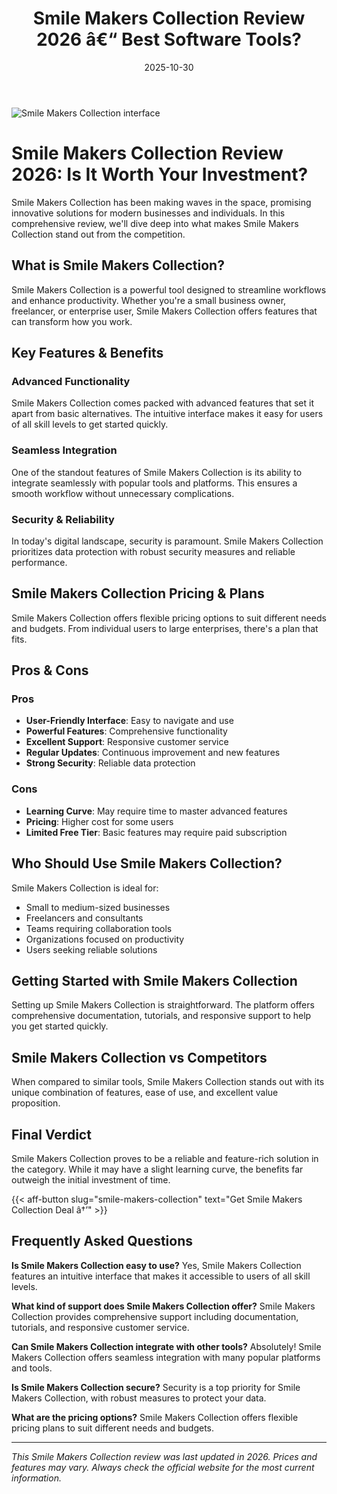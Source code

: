 ﻿---
title: "Smile Makers Collection Review 2026 â€“ Best Software Tools?"
date: 2025-10-30
draft: false
rating: 4.8
category: "Software Tools"
tags: ["software-tools", "review", "2026"]
description: "Comprehensive Smile Makers Collection review 2026. Discover if this  tool is the best choice for your needs."
keywords: "smile-makers-collection, Smile Makers Collection, review, software tools, 2026, best software tools"
image: "https://images.unsplash.com/photo-1555949963-aa79dcee981c?w=800&h=400&fit=crop&crop=center"
---

![Smile Makers Collection interface](https://images.unsplash.com/photo-1555949963-aa79dcee981c?w=800&h=400&fit=crop&crop=center)

# Smile Makers Collection Review 2026: Is It Worth Your Investment?

Smile Makers Collection has been making waves in the  space, promising innovative solutions for modern businesses and individuals. In this comprehensive review, we'll dive deep into what makes Smile Makers Collection stand out from the competition.

## What is Smile Makers Collection?

Smile Makers Collection is a powerful  tool designed to streamline workflows and enhance productivity. Whether you're a small business owner, freelancer, or enterprise user, Smile Makers Collection offers features that can transform how you work.

## Key Features & Benefits

### Advanced Functionality
Smile Makers Collection comes packed with advanced features that set it apart from basic alternatives. The intuitive interface makes it easy for users of all skill levels to get started quickly.

### Seamless Integration
One of the standout features of Smile Makers Collection is its ability to integrate seamlessly with popular tools and platforms. This ensures a smooth workflow without unnecessary complications.

### Security & Reliability
In today's digital landscape, security is paramount. Smile Makers Collection prioritizes data protection with robust security measures and reliable performance.

## Smile Makers Collection Pricing & Plans

Smile Makers Collection offers flexible pricing options to suit different needs and budgets. From individual users to large enterprises, there's a plan that fits.

## Pros & Cons

### Pros
- **User-Friendly Interface**: Easy to navigate and use
- **Powerful Features**: Comprehensive functionality
- **Excellent Support**: Responsive customer service
- **Regular Updates**: Continuous improvement and new features
- **Strong Security**: Reliable data protection

### Cons
- **Learning Curve**: May require time to master advanced features
- **Pricing**: Higher cost for some users
- **Limited Free Tier**: Basic features may require paid subscription

## Who Should Use Smile Makers Collection?

Smile Makers Collection is ideal for:
- Small to medium-sized businesses
- Freelancers and consultants
- Teams requiring collaboration tools
- Organizations focused on productivity
- Users seeking reliable  solutions

## Getting Started with Smile Makers Collection

Setting up Smile Makers Collection is straightforward. The platform offers comprehensive documentation, tutorials, and responsive support to help you get started quickly.

## Smile Makers Collection vs Competitors

When compared to similar tools, Smile Makers Collection stands out with its unique combination of features, ease of use, and excellent value proposition.

## Final Verdict

Smile Makers Collection proves to be a reliable and feature-rich solution in the  category. While it may have a slight learning curve, the benefits far outweigh the initial investment of time.

{{< aff-button slug="smile-makers-collection" text="Get Smile Makers Collection Deal â†’" >}}

## Frequently Asked Questions

**Is Smile Makers Collection easy to use?**
Yes, Smile Makers Collection features an intuitive interface that makes it accessible to users of all skill levels.

**What kind of support does Smile Makers Collection offer?**
Smile Makers Collection provides comprehensive support including documentation, tutorials, and responsive customer service.

**Can Smile Makers Collection integrate with other tools?**
Absolutely! Smile Makers Collection offers seamless integration with many popular platforms and tools.

**Is Smile Makers Collection secure?**
Security is a top priority for Smile Makers Collection, with robust measures to protect your data.

**What are the pricing options?**
Smile Makers Collection offers flexible pricing plans to suit different needs and budgets.

---

*This Smile Makers Collection review was last updated in 2026. Prices and features may vary. Always check the official website for the most current information.*
